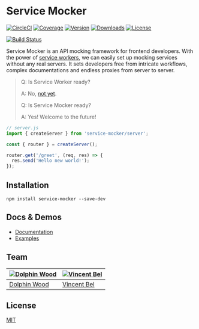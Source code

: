 # Service Mocker
[![CircleCI](https://circleci.com/gh/service-mocker/service-mocker/tree/develop.svg?style=shield)](https://circleci.com/gh/service-mocker/service-mocker)
[![Coverage](https://img.shields.io/codecov/c/github/service-mocker/service-mocker/develop.svg)](https://codecov.io/gh/service-mocker/service-mocker/branch/develop)
[![Version](https://img.shields.io/npm/v/service-mocker.svg)](https://www.npmjs.com/package/service-mocker)
[![Downloads](https://img.shields.io/npm/dt/service-mocker.svg)](https://www.npmjs.com/package/service-mocker)
[![License](https://img.shields.io/badge/license-MIT-brightgreen.svg)](LICENSE)

[![Build Status](https://saucelabs.com/browser-matrix/Service_Mocker.svg)](https://saucelabs.com/u/Service_Mocker)

Service Mocker is an API mocking framework for frontend developers. With the power of [service workers](https://w3c.github.io/ServiceWorker/), we can easily set up mocking services without any real servers. It sets developers free from intricate workflows, complex documentations and endless proxies from server to server.

> Q: Is Service Worker ready?
>
> A: No, [not yet](https://jakearchibald.github.io/isserviceworkerready/).
>
> Q: Is Service Mocker ready?
>
> A: Yes! Welcome to the future!

```js
// server.js
import { createServer } from 'service-mocker/server';

const { router } = createServer();

router.get('/greet', (req, res) => {
  res.send('Hello new world!');
});
```

## Installation

```
npm install service-mocker --save-dev
```

## Docs & Demos

- [Documentation](https://service-mocker.js.org)
- [Examples](https://github.com/service-mocker/service-mocker-demo)

## Team

[![Dolphin Wood](https://avatars2.githubusercontent.com/u/6022672?v=3&s=130)](https://github.com/idiotWu) | [![Vincent Bel](https://avatars3.githubusercontent.com/u/6076919?v=3&s=130)](https://github.com/VincentBel)
---|---
[Dolphin Wood](https://github.com/idiotWu) | [Vincent Bel](https://github.com/VincentBel)

## License

[MIT](LICENSE)
